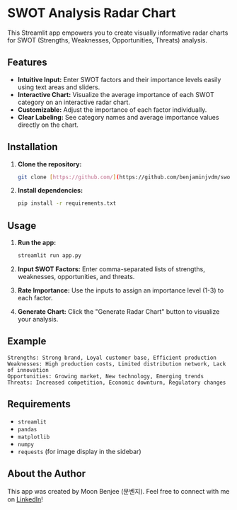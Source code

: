 # SWOT Analysis Radar Chart

This Streamlit app empowers you to create visually informative radar charts for SWOT (Strengths, Weaknesses, Opportunities, Threats) analysis.

## Features

- **Intuitive Input:** Enter SWOT factors and their importance levels easily using text areas and sliders.
- **Interactive Chart:** Visualize the average importance of each SWOT category on an interactive radar chart.
- **Customizable:** Adjust the importance of each factor individually.
- **Clear Labeling:** See category names and average importance values directly on the chart.

## Installation

1. **Clone the repository:**
   ```bash
   git clone [https://github.com/](https://github.com/benjaminjvdm/swot-analysis.git
   ```

2. **Install dependencies:**
   ```bash
   pip install -r requirements.txt
   ```

## Usage

1. **Run the app:**
   ```bash
   streamlit run app.py 
   ```

2. **Input SWOT Factors:** Enter comma-separated lists of strengths, weaknesses, opportunities, and threats.
3. **Rate Importance:** Use the inputs to assign an importance level (1-3) to each factor.
4. **Generate Chart:** Click the "Generate Radar Chart" button to visualize your analysis.

## Example

```
Strengths: Strong brand, Loyal customer base, Efficient production
Weaknesses: High production costs, Limited distribution network, Lack of innovation
Opportunities: Growing market, New technology, Emerging trends
Threats: Increased competition, Economic downturn, Regulatory changes
```

## Requirements

- `streamlit`
- `pandas`
- `matplotlib`
- `numpy`
- `requests` (for image display in the sidebar)

## About the Author

This app was created by Moon Benjee (문벤지). Feel free to connect with me on [LinkedIn](https://www.linkedin.com/in/benjaminjvdm/)!
